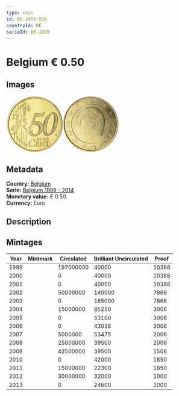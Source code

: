 ```yaml
---
type: coin
id: BE-1999-050
countryId: BE
serieId: BE-1999
---
```


# Belgium € 0.50

## Images

<img src="../../../Images/common-2002-050.webp" height="150" alt="Front image"><img src="Images/belgium-1999-050.webp" height="150" alt="Back image">

## Metadata

**Country:** [Belgium](../index.md)\
**Serie:** [Belgium 1999 - 2014](index.md)\
**Monetary value:** € 0.50\
**Currency:** Euro

## Description


## Mintages

| Year | Mintmark | Circulated | Brilliant Uncirculated | Proof |
| ---- | -------- | ---------- | ---------------------- | ----- |
| 1999 |  | 197000000| 40000 | 10388 |
| 2000 |  | 0| 40000 | 10388 |
| 2001 |  | 0| 40000 | 10388 |
| 2002 |  | 50000000| 140000 | 7866 |
| 2003 |  | 0| 185000 | 7866 |
| 2004 |  | 15000000| 85250 | 3006 |
| 2005 |  | 0| 53100 | 3006 |
| 2006 |  | 0| 43018 | 3006 |
| 2007 |  | 5000000| 53475 | 2006 |
| 2008 |  | 25000000| 39500 | 2006 |
| 2009 |  | 42500000| 39500 | 1506 |
| 2010 |  | 0| 42000 | 1850 |
| 2011 |  | 15000000| 22300 | 1850 |
| 2012 |  | 30000000| 32000 | 1000 |
| 2013 |  | 0| 24600 | 1000 |
